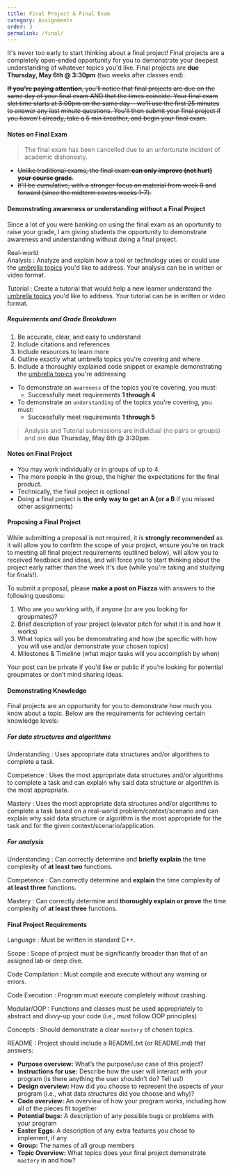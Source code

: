 ```yaml
---
title: Final Project & Final Exam
category: Assignments
order: 3
permalink: /final/
---
```

It's never too early to start thinking about a final project! Final projects are a completely open-ended opportunity for you to demonstrate your deepest understanding of whatever topics you'd like. Final projects are **due Thursday, May 6th @ 3:30pm** (two weeks after classes end). 

~~**If you're paying attention**, you'll notice that final projects are due on the same day of your final exam AND that the times coincide. Your final exam slot time starts at 3:00pm on the same day--  we'll use the first 25 minutes to answer any last minute questions. You'll then submit your final project if you haven't already, take a 5 min breather, and begin your final exam.~~

#### Notes on Final Exam 
> The final exam has been cancelled due to an unfortunate incident of academic dishonesty. 

- ~~Unlike traditional exams, the final exam **can only improve (not hurt) your course grade**.~~
- ~~It'll be cumulative, with a stronger focus on material from week 8 and forward (since the midterm covers weeks 1-7).~~

#### Demonstrating awareness or understanding without a Final Project
Since a lot of you were banking on using the final exam as an oportunity to raise your grade, I am giving students the opportunity to demonstrate awareness and understanding without doing a final project.

Real-world <br>Analysis
: Analyze and explain how a tool or technology uses or could use the [umbrella topics](/outcomes-skills) you'd like to address. Your analysis can be in written or video format.

Tutorial
: Create a tutorial that would help a new learner understand the [umbrella topics](/outcomes-skills) you'd like to address. Your tutorial can be in written or video format.

##### Requirements and Grade Breakdown
1. Be accurate, clear, and easy to understand
2. Include citations and references
3. Include resources to learn more
4. Outline exactly what umbrella topics you're covering and where
5. Include a thoroughly explained code snippet or example demonstrating the [umbrella topics](/outcomes-skills) you're addressing


- To demonstrate an `awareness` of the topics you're covering, you must:
    - Successfully meet requirements **1 through 4**
- To demonstrate an `understanding` of the topics you're covering, you must:
    - Successfully meet requirements **1 through 5**

> Analysis and Tutorial submissions are individual (no pairs or groups) and are **due Thursday, May 6th @ 3:30pm**.

#### Notes on Final Project 
- You may work individually or in groups of up to 4.
- The more people in the group, the higher the expectations for the final product. 
- Technically, the final project is optional
- Doing a final project is **the only way to get an A (or a B** if you missed other assignments)

#### Proposing a Final Project
While submitting a proposal is not required, it is **strongly recommended** as it will allow you to confirm the scope of your project, ensure you're on track to meeting all final project requirements (outlined below), will allow you to received feedback and ideas, and will force you to start thinking about the project early rather than the week it's due (while you're taking and studying for finals!).

To submit a proposal, please **make a post on Piazza** with answers to the following questions:
1. Who are you working with, if anyone (or are you looking for groupmates)?
2. Brief description of your project (elevator pitch for what it is and how it works)
3. What topics will you be demonstrating and how (be specific with how you will use and/or demonstrate your chosen topics)
4. Milestones & Timeline (what major tasks will you accomplish by when)

Your post can be private if you'd like or public if you’re looking for potential groupmates or don’t mind sharing ideas.

#### Demonstrating Knowledge
Final projects are an opportunity for you to demonstrate how much you know about a topic. Below are the requirements for achieving certain knowledge levels:

##### For data structures and algorithms

Understanding
: Uses appropriate data structures and/or algorithms to complete a task.  

Competence
: Uses the most appropriate data structures and/or algorithms to complete a task and can explain why said data structure or algorithm is the most appropriate. 

Mastery
: Uses the most appropriate data structures and/or algorithms to complete a task based on a real-world problem/context/scenario and can explain why said data structure or algorithm is the most appropriate for the task and for the given context/scenario/application. 

##### For analysis

Understanding
: Can correctly determine and **briefly explain** the time complexity of **at least two** functions.

Competence
: Can correctly determine and **explain** the time complexity of **at least three** functions.

Mastery
: Can correctly determine and **thoroughly explain or prove** the time complexity of **at least three** functions.

#### Final Project Requirements

Language
: Must be written in standard C++. 

Scope
: Scope of project must be significantly broader than that of an assigned lab or deep dive.

Code Compilation
: Must compile and execute without any warning or errors.

Code Execution
: Program must execute completely without crashing.

Modular/OOP
: Functions and classes must be used appropriately to abstract and divvy-up your code (i.e., must follow OOP principles)

Concepts
: Should demonstrate a clear ` mastery ` of chosen topics.

README
: Project should include a README.txt (or README.md) that answers:
- **Purpose overview:** What’s the purpose/use case of this project?
- **Instructions for use:** Describe how the user will interact with your program (is there anything the user shouldn’t do? Tell us!)
- **Design overview:** How did you choose to represent the aspects of your program (i.e., what data structures did you choose and why)?
- **Code overview:** An overview of how your program works, including how all of the pieces fit together
- **Potential bugs:** A description of any possible bugs or problems with your program
- **Easter Eggs:** A description of any extra features you chose to implement, if any
- **Group:** The names of all group members
- **Topic Overview:** What topics does your final project demonstrate `mastery` in and how?